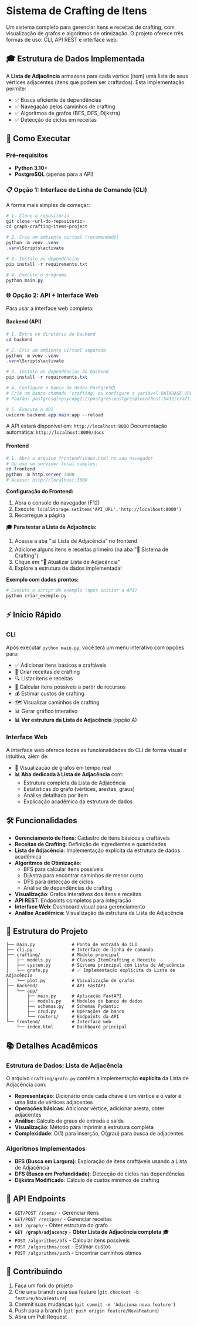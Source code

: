 # Sistema de Crafting de Itens

Um sistema completo para gerenciar itens e receitas de crafting, com visualização de grafos e algoritmos de otimização. O projeto oferece três formas de uso: CLI, API REST e interface web.

## 🎓 **Estrutura de Dados Implementada**

A **Lista de Adjacência** armazena para cada vértice (item) uma lista de seus vértices adjacentes (itens que podem ser craftados). Esta implementação permite:
- ✅ Busca eficiente de dependências
- ✅ Navegação pelos caminhos de crafting
- ✅ Algoritmos de grafos (BFS, DFS, Dijkstra)
- ✅ Detecção de ciclos em receitas

## 🚀 Como Executar

### Pré-requisitos

- **Python 3.10+**
- **PostgreSQL** (apenas para a API)

### 📋 Opção 1: Interface de Linha de Comando (CLI)

A forma mais simples de começar:

```powershell
# 1. Clone o repositório
git clone <url-do-repositorio>
cd graph-crafting-items-project

# 2. Crie um ambiente virtual (recomendado)
python -m venv .venv
.venv\Scripts\activate

# 3. Instale as dependências
pip install -r requirements.txt

# 4. Execute o programa
python main.py
```

### 🌐 Opção 2: API + Interface Web

Para usar a interface web completa:

#### Backend (API)

```powershell
# 1. Entre no diretório do backend
cd backend

# 2. Crie um ambiente virtual separado
python -m venv .venv
.venv\Scripts\activate

# 3. Instale as dependências do backend
pip install -r requirements.txt

# 4. Configure o banco de dados PostgreSQL
# Crie um banco chamado 'crafting' ou configure a variável DATABASE_URL
# Padrão: postgresql+psycopg2://postgres:postgres@localhost:5432/crafting

# 5. Execute a API
uvicorn backend.app.main:app --reload
```

A API estará disponível em: `http://localhost:8000`
Documentação automática: `http://localhost:8000/docs`

#### Frontend

```powershell
# 1. Abra o arquivo frontend/index.html no seu navegador
# Ou use um servidor local simples:
cd frontend
python -m http.server 3000
# Acesse: http://localhost:3000
```

**Configuração do Frontend:**
1. Abra o console do navegador (F12)
2. Execute: `localStorage.setItem('API_URL','http://localhost:8000')`
3. Recarregue a página

**🎓 Para testar a Lista de Adjacência:**
1. Acesse a aba "📊 Lista de Adjacência" no frontend
2. Adicione alguns itens e receitas primeiro (na aba "🔧 Sistema de Crafting")
3. Clique em "🔄 Atualizar Lista de Adjacência"
4. Explore a estrutura de dados implementada!

**Exemplo com dados prontos:**
```powershell
# Execute o script de exemplo (após iniciar a API)
python criar_exemplo.py
```

## ⚡ Início Rápido

### CLI
Após executar `python main.py`, você terá um menu interativo com opções para:
- ✅ Adicionar itens básicos e craftáveis
- 📝 Criar receitas de crafting
- 🔍 Listar itens e receitas
- 🎯 Calcular itens possíveis a partir de recursos
- 💰 Estimar custos de crafting
- 🗺️ Visualizar caminhos de crafting
- 📊 Gerar gráfico interativo
- **📊 Ver estrutura da Lista de Adjacência** (opção A)

### Interface Web
A interface web oferece todas as funcionalidades do CLI de forma visual e intuitiva, além de:
- 🎨 Visualização de grafos em tempo real
- **📊 Aba dedicada à Lista de Adjacência** com:
  - Estrutura completa da Lista de Adjacência
  - Estatísticas do grafo (vértices, arestas, graus)
  - Análise detalhada por item
  - Explicação acadêmica da estrutura de dados

## 🛠️ Funcionalidades

- **Gerenciamento de Itens**: Cadastro de itens básicos e craftáveis
- **Receitas de Crafting**: Definição de ingredientes e quantidades
- **Lista de Adjacência**: Implementação explícita da estrutura de dados acadêmica
- **Algoritmos de Otimização**:
  - BFS para calcular itens possíveis
  - Dijkstra para encontrar caminhos de menor custo
  - DFS para detecção de ciclos
  - Análise de dependências de crafting
- **Visualização**: Grafos interativos dos itens e receitas
- **API REST**: Endpoints completos para integração
- **Interface Web**: Dashboard visual para gerenciamento
- **Análise Acadêmica**: Visualização da estrutura da Lista de Adjacência

## 📁 Estrutura do Projeto

```
├── main.py              # Ponto de entrada do CLI
├── cli.py               # Interface de linha de comando
├── crafting/            # Módulo principal
│   ├── models.py        # Classes ItemCrafting e Receita
│   ├── system.py        # Sistema principal com Lista de Adjacência
│   ├── grafo.py         # ✅ Implementação explícita da Lista de Adjacência
│   └── plot.py          # Visualização de grafos
├── backend/             # API FastAPI
│   └── app/
│       ├── main.py      # Aplicação FastAPI
│       ├── models.py    # Modelos de banco de dados
│       ├── schemas.py   # Schemas Pydantic
│       ├── crud.py      # Operações de banco
│       └── routers/     # Endpoints da API
└── frontend/            # Interface web
    └── index.html       # Dashboard principal
```

## 📚 **Detalhes Acadêmicos**

### Estrutura de Dados: Lista de Adjacência

O arquivo `crafting/grafo.py` contém a implementação **explícita** da Lista de Adjacência com:

- **Representação**: Dicionário onde cada chave é um vértice e o valor é uma lista de vértices adjacentes
- **Operações básicas**: Adicionar vértice, adicionar aresta, obter adjacentes
- **Análise**: Cálculo de graus de entrada e saída
- **Visualização**: Método para imprimir a estrutura completa
- **Complexidade**: O(1) para inserção, O(grau) para busca de adjacentes

### Algoritmos Implementados

- **BFS (Busca em Largura)**: Exploração de itens craftáveis usando a Lista de Adjacência
- **DFS (Busca em Profundidade)**: Detecção de ciclos nas dependências
- **Dijkstra Modificado**: Cálculo de custos mínimos de crafting

## 🔌 API Endpoints

- `GET/POST /items/` - Gerenciar itens
- `GET/POST /recipes/` - Gerenciar receitas  
- `GET /graph/` - Obter estrutura do grafo
- **`GET /graph/adjacency`** - **Obter Lista de Adjacência completa** 🎓
- `POST /algorithms/bfs` - Calcular itens possíveis
- `POST /algorithms/cost` - Estimar custos
- `POST /algorithms/path` - Encontrar caminhos ótimos

## 🤝 Contribuindo

1. Faça um fork do projeto
2. Crie uma branch para sua feature (`git checkout -b feature/NovaFeature`)
3. Commit suas mudanças (`git commit -m 'Adiciona nova feature'`)
4. Push para a branch (`git push origin feature/NovaFeature`)
5. Abra um Pull Request

